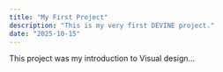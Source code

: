 ```yaml
---
title: "My First Project"
description: "This is my very first DEVINE project."
date: "2025-10-15"
---
```


This project was my introduction to Visual design...